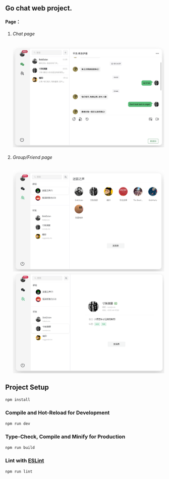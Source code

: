 ## Go chat web project.

#### Page：

1. ###### Chat page
   ![chat](./public/assets/chat.jpg)

2. ###### Group/Friend page
   ![group](./public/assets/group.jpg)
   ![friend](./public/assets/friend.jpg)

## Project Setup

```sh
npm install
```

### Compile and Hot-Reload for Development

```sh
npm run dev
```

### Type-Check, Compile and Minify for Production

```sh
npm run build
```

### Lint with [ESLint](https://eslint.org/)

```sh
npm run lint
```
